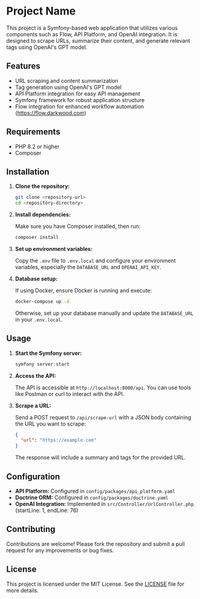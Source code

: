 # Project Name

This project is a Symfony-based web application that utilizes various components such as Flow, API Platform, and OpenAI integration. It is designed to scrape URLs, summarize their content, and generate relevant tags using OpenAI's GPT model.

## Features

- URL scraping and content summarization
- Tag generation using OpenAI's GPT model
- API Platform integration for easy API management
- Symfony framework for robust application structure
- Flow integration for enhanced workflow automation (https://flow.darkwood.com)

## Requirements

- PHP 8.2 or higher
- Composer

## Installation

1. **Clone the repository:**

   ```bash
   git clone <repository-url>
   cd <repository-directory>
   ```

2. **Install dependencies:**

   Make sure you have Composer installed, then run:

   ```bash
   composer install
   ```

3. **Set up environment variables:**

   Copy the `.env` file to `.env.local` and configure your environment variables, especially the `DATABASE_URL` and `OPENAI_API_KEY`.

4. **Database setup:**

   If using Docker, ensure Docker is running and execute:

   ```bash
   docker-compose up -d
   ```

   Otherwise, set up your database manually and update the `DATABASE_URL` in your `.env.local`.

## Usage

1. **Start the Symfony server:**

   ```bash
   symfony server:start
   ```

2. **Access the API:**

   The API is accessible at `http://localhost:8000/api`. You can use tools like Postman or curl to interact with the API.

3. **Scrape a URL:**

   Send a POST request to `/api/scrape-url` with a JSON body containing the URL you want to scrape:

   ```json
   {
     "url": "https://example.com"
   }
   ```

   The response will include a summary and tags for the provided URL.

## Configuration

- **API Platform:** Configured in `config/packages/api_platform.yaml`
- **Doctrine ORM:** Configured in `config/packages/doctrine.yaml`
- **OpenAI Integration:** Implemented in `src/Controller/UrlController.php` (startLine: 1, endLine: 76)

## Contributing

Contributions are welcome! Please fork the repository and submit a pull request for any improvements or bug fixes.

## License

This project is licensed under the MIT License. See the [LICENSE](./LICENSE) file for more details.
